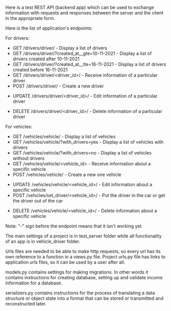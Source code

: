 Here is a test REST API (backend app) which can be used to exchange information
with requests and responses between the server and the client in the appropriate form.



Here is the list of application's endpoints:

For drivers:
* GET /drivers/driver/                             - Display a list of drivers
* GET /drivers/driver/?created_at__gte=10-11-2021  - Display a list of drivers created after 10-11-2021
* GET /drivers/driver/?created_at__lte=16-11-2021  - Display a list of drivers created before 16-11-2021
* GET /drivers/driver/<driver_id>/                 - Receive information of a particular driver
* POST /drivers/driver/                            - Create a new driver
- UPDATE /drivers/driver/<driver_id>/              - Edit information of a particular driver
* DELETE /drivers/driver/<driver_id>/              - Delete information of a particular driver

For vehicles:
* GET /vehicles/vehicle/                          - Display a list of vehicles
* GET /vehicles/vehicle/?with_drivers=yes         - Display a list of vehicles with drivers
* GET /vehicles/vehicle/?with_drivers=no          - Display a list of vehicles without drivers
* GET /vehicles/vehicle/<vehicle_id>              - Receive information about a specific vehicle
* POST /vehicles/vehicle/                         - Create a new one vehicle
- UPDATE /vehicles/vehicle/<vehicle_id>/          - Edit information about a specific vehicle
- POST /vehicles/set_driver/<vehicle_id>/         - Put the driver in the car or get the driver out of the car
* DELETE /vehicles/vehicle/<vehicle_id>/          - Delete information about a specific vehicle

Note: "-" sign before the endpoint means that it isn't working yet



The main settings of a project is in test_server folder while all functionality of an app
is in vehicle_driver folder.

Urls files are needed to be able to make http requests, so every url
has its own reference to a function in a views.py file. Project urls.py file has links to
application urls files, so it can be used by a user after all.

models.py contains settings for making migrations. In other words it contains instructions
for creating database, setting up and validate income information for a database.

serializers.py contains instructions for the process of translating a data structure
or object state into a format that can be stored or transmitted and reconstructed later.